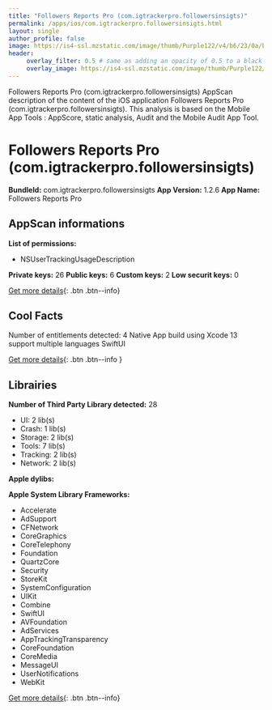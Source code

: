 ```yaml
---
title: "Followers Reports Pro (com.igtrackerpro.followersinsigts)"
permalink: /apps/ios/com.igtrackerpro.followersinsigts.html
layout: single
author_profile: false
image: https://is4-ssl.mzstatic.com/image/thumb/Purple122/v4/b6/23/0a/b6230a44-8c52-0f07-084d-898c40d62569/AppIcon-1x_U007emarketing-0-7-0-85-220.png/512x512bb.jpg
header: 
     overlay_filter: 0.5 # same as adding an opacity of 0.5 to a black background
     overlay_image: https://is4-ssl.mzstatic.com/image/thumb/Purple122/v4/b6/23/0a/b6230a44-8c52-0f07-084d-898c40d62569/AppIcon-1x_U007emarketing-0-7-0-85-220.png/512x512bb.jpg
---
```

Followers Reports Pro (com.igtrackerpro.followersinsigts) AppScan description of the content of the iOS application Followers Reports Pro (com.igtrackerpro.followersinsigts). This analysis is based on the Mobile App Tools : AppScore, static analysis, Audit and the Mobile Audit App Tool.

# Followers Reports Pro (com.igtrackerpro.followersinsigts)

**BundleId:** com.igtrackerpro.followersinsigts
**App Version:** 1.2.6
**App Name:** Followers Reports Pro


## AppScan informations 

**List of permissions:** 
- NSUserTrackingUsageDescription
  
  
**Private keys:** 26
**Public keys:** 6
**Custom keys:** 2
**Low securit keys:** 0
  
[Get more details](/pricing.html){: .btn .btn--info}

## Cool Facts

Number of entitlements detected: 4
Native App
build using Xcode 13
support multiple languages
SwiftUI
  
[Get more details](/pricing.html){: .btn .btn--info }

## Librairies 
**Number of Third Party Library detected:** 28
- UI: 2 lib(s)
- Crash: 1 lib(s)
- Storage: 2 lib(s)
- Tools: 7 lib(s)
- Tracking: 2 lib(s)
- Network: 2 lib(s)


**Apple dylibs:**


**Apple System Library Frameworks:**
- Accelerate
- AdSupport
- CFNetwork
- CoreGraphics
- CoreTelephony
- Foundation
- QuartzCore
- Security
- StoreKit
- SystemConfiguration
- UIKit
- Combine
- SwiftUI
- AVFoundation
- AdServices
- AppTrackingTransparency
- CoreFoundation
- CoreMedia
- MessageUI
- UserNotifications
- WebKit


  
[Get more details](/pricing.html){: .btn .btn--info}

